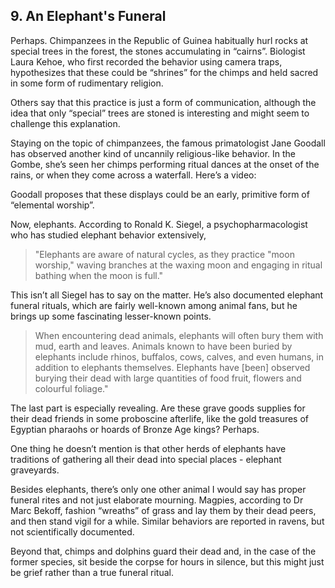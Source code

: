 
## 9. An Elephant's Funeral

Perhaps. Chimpanzees in the Republic of Guinea habitually hurl rocks at special trees in the forest, the stones accumulating in “cairns”. Biologist Laura Kehoe, who first recorded the behavior using camera traps, hypothesizes that these could be “shrines” for the chimps and held sacred in some form of rudimentary religion.

Others say that this practice is just a form of communication, although the idea that only “special” trees are stoned is interesting and might seem to challenge this explanation.

Staying on the topic of chimpanzees, the famous primatologist Jane Goodall has observed another kind of uncannily religious-like behavior. In the Gombe, she’s seen her chimps performing ritual dances at the onset of the rains, or when they come across a waterfall. Here’s a video:

Goodall proposes that these displays could be an early, primitive form of “elemental worship”.

Now, elephants. According to Ronald K. Siegel, a psychopharmacologist who has studied elephant behavior extensively,

> "Elephants are aware of natural cycles, as they practice "moon worship," waving branches at the waxing moon and engaging in ritual bathing when the moon is full."

This isn’t all Siegel has to say on the matter. He’s also documented elephant funeral rituals, which are fairly well-known among animal fans, but he brings up some fascinating lesser-known points.

> When encountering dead animals, elephants will often bury them with mud, earth and leaves. Animals known to have been buried by elephants include rhinos, buffalos, cows, calves, and even humans, in addition to elephants themselves. Elephants have \[been\] observed burying their dead with large quantities of food fruit, flowers and colourful foliage."

The last part is especially revealing. Are these grave goods supplies for their dead friends in some proboscine afterlife, like the gold treasures of Egyptian pharaohs or hoards of Bronze Age kings? Perhaps.

One thing he doesn’t mention is that other herds of elephants have traditions of gathering all their dead into special places - elephant graveyards.

Besides elephants, there’s only one other animal I would say has proper funeral rites and not just elaborate mourning. Magpies, according to Dr Marc Bekoff, fashion “wreaths” of grass and lay them by their dead peers, and then stand vigil for a while. Similar behaviors are reported in ravens, but not scientifically documented.

Beyond that, chimps and dolphins guard their dead and, in the case of the former species, sit beside the corpse for hours in silence, but this might just be grief rather than a true funeral ritual.

